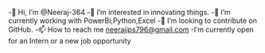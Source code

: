 -👋 Hi, I’m @Neeraj-364
-👀 I’m interested in innovating things.
-🌱 I’m currently working with PowerBi,Python,Excel
-💞️ I’m looking to contribute on GitHub.
-📫 How to reach me neerajips796@gmail.com
-I’m currently open for an Intern or a new job opportunity

<!---
Neeraj-364/Neeraj-364 is a ✨ special ✨ repository because its `README.md` (this file) appears on your GitHub profile.
You can click the Preview link to take a look at your changes.
--->

